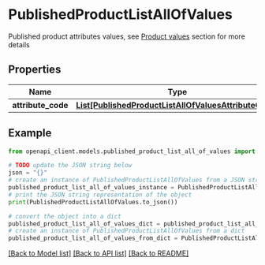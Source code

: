 # PublishedProductListAllOfValues

Published product attributes values, see <a href='/concepts/products.html#focus-on-the-product-values'>Product values</a> section for more details

## Properties

Name | Type | Description | Notes
------------ | ------------- | ------------- | -------------
**attribute_code** | [**List[PublishedProductListAllOfValuesAttributeCode]**](PublishedProductListAllOfValuesAttributeCode.md) |  | [optional] 

## Example

```python
from openapi_client.models.published_product_list_all_of_values import PublishedProductListAllOfValues

# TODO update the JSON string below
json = "{}"
# create an instance of PublishedProductListAllOfValues from a JSON string
published_product_list_all_of_values_instance = PublishedProductListAllOfValues.from_json(json)
# print the JSON string representation of the object
print(PublishedProductListAllOfValues.to_json())

# convert the object into a dict
published_product_list_all_of_values_dict = published_product_list_all_of_values_instance.to_dict()
# create an instance of PublishedProductListAllOfValues from a dict
published_product_list_all_of_values_from_dict = PublishedProductListAllOfValues.from_dict(published_product_list_all_of_values_dict)
```
[[Back to Model list]](../README.md#documentation-for-models) [[Back to API list]](../README.md#documentation-for-api-endpoints) [[Back to README]](../README.md)



